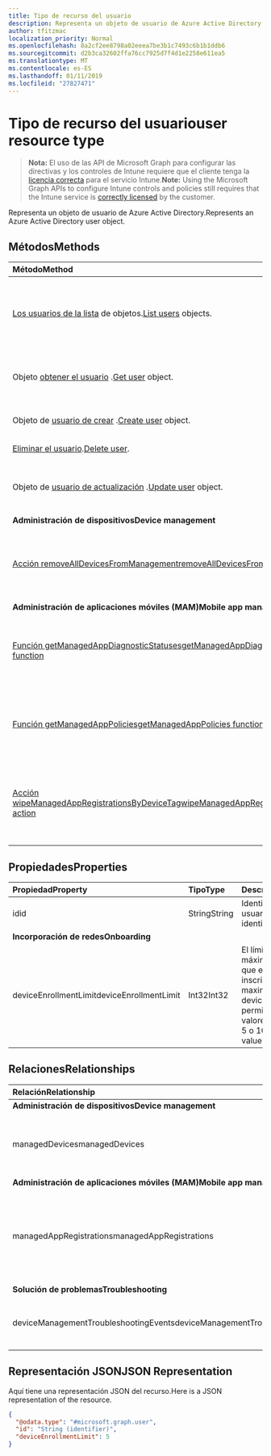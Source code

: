 ```yaml
---
title: Tipo de recurso del usuario
description: Representa un objeto de usuario de Azure Active Directory.
author: tfitzmac
localization_priority: Normal
ms.openlocfilehash: 8a2cf2ee8798a02eeea7be3b1c7493c6b1b1ddb6
ms.sourcegitcommit: d2b3ca32602ffa76cc7925d7f4d1e2258e611ea5
ms.translationtype: MT
ms.contentlocale: es-ES
ms.lasthandoff: 01/11/2019
ms.locfileid: "27827471"
---
```

# <a name="user-resource-type"></a><span data-ttu-id="26ba0-103">Tipo de recurso del usuario</span><span class="sxs-lookup"><span data-stu-id="26ba0-103">user resource type</span></span>

> <span data-ttu-id="26ba0-104">**Nota:** El uso de las API de Microsoft Graph para configurar las directivas y los controles de Intune requiere que el cliente tenga la [licencia correcta](https://go.microsoft.com/fwlink/?linkid=839381) para el servicio Intune.</span><span class="sxs-lookup"><span data-stu-id="26ba0-104">**Note:** Using the Microsoft Graph APIs to configure Intune controls and policies still requires that the Intune service is [correctly licensed](https://go.microsoft.com/fwlink/?linkid=839381) by the customer.</span></span>

<span data-ttu-id="26ba0-105">Representa un objeto de usuario de Azure Active Directory.</span><span class="sxs-lookup"><span data-stu-id="26ba0-105">Represents an Azure Active Directory user object.</span></span>

## <a name="methods"></a><span data-ttu-id="26ba0-106">Métodos</span><span class="sxs-lookup"><span data-stu-id="26ba0-106">Methods</span></span>
|<span data-ttu-id="26ba0-107">Método</span><span class="sxs-lookup"><span data-stu-id="26ba0-107">Method</span></span>|<span data-ttu-id="26ba0-108">Tipo de valor devuelto</span><span class="sxs-lookup"><span data-stu-id="26ba0-108">Return Type</span></span>|<span data-ttu-id="26ba0-109">Descripción</span><span class="sxs-lookup"><span data-stu-id="26ba0-109">Description</span></span>|
|:---|:---|:---|
|<span data-ttu-id="26ba0-110">[Los usuarios de la lista](../api/intune-shared-user-list.md) de objetos.</span><span class="sxs-lookup"><span data-stu-id="26ba0-110">[List users](../api/intune-shared-user-list.md) objects.</span></span>|<span data-ttu-id="26ba0-111">Colección [user](../resources/intune-shared-user.md)</span><span class="sxs-lookup"><span data-stu-id="26ba0-111">[user](../resources/intune-shared-user.md) collection</span></span>|<span data-ttu-id="26ba0-112">Enumere las propiedades y las relaciones de los objetos [user](../resources/intune-shared-user.md).</span><span class="sxs-lookup"><span data-stu-id="26ba0-112">List properties and relationships of the [user](../resources/intune-shared-user.md) objects.</span></span>|
|<span data-ttu-id="26ba0-113">Objeto [obtener el usuario](../api/intune-shared-user-get.md) .</span><span class="sxs-lookup"><span data-stu-id="26ba0-113">[Get user](../api/intune-shared-user-get.md) object.</span></span>|<span data-ttu-id="26ba0-114">Colección [user](../resources/intune-shared-user.md)</span><span class="sxs-lookup"><span data-stu-id="26ba0-114">[user](../resources/intune-shared-user.md) collection</span></span>|<span data-ttu-id="26ba0-115">Lea las propiedades y las relaciones del objeto [user](../resources/intune-shared-user.md).</span><span class="sxs-lookup"><span data-stu-id="26ba0-115">Read properties and relationships of the [user](../resources/intune-shared-user.md) object.</span></span>|
|<span data-ttu-id="26ba0-116">Objeto de [usuario de crear](../api/intune-shared-user-create.md) .</span><span class="sxs-lookup"><span data-stu-id="26ba0-116">[Create user](../api/intune-shared-user-create.md) object.</span></span>|<span data-ttu-id="26ba0-117">Colección [user](../resources/intune-shared-user.md)</span><span class="sxs-lookup"><span data-stu-id="26ba0-117">[user](../resources/intune-shared-user.md) collection</span></span>|<span data-ttu-id="26ba0-118">Cree un objeto [user](../resources/intune-shared-user.md).</span><span class="sxs-lookup"><span data-stu-id="26ba0-118">Create a new [user](../resources/intune-shared-user.md) object.</span></span>|
|<span data-ttu-id="26ba0-119">[Eliminar el usuario](../api/intune-shared-user-delete.md).</span><span class="sxs-lookup"><span data-stu-id="26ba0-119">[Delete user](../api/intune-shared-user-delete.md).</span></span>|<span data-ttu-id="26ba0-120">Ninguna</span><span class="sxs-lookup"><span data-stu-id="26ba0-120">None</span></span>|<span data-ttu-id="26ba0-121">Elimina un [user](../resources/intune-shared-user.md).</span><span class="sxs-lookup"><span data-stu-id="26ba0-121">Deletes a [user](../resources/intune-shared-user.md).</span></span>|
|<span data-ttu-id="26ba0-122">Objeto de [usuario de actualización](../api/intune-shared-user-update.md) .</span><span class="sxs-lookup"><span data-stu-id="26ba0-122">[Update user](../api/intune-shared-user-update.md) object.</span></span>|[<span data-ttu-id="26ba0-123">user</span><span class="sxs-lookup"><span data-stu-id="26ba0-123">user</span></span>](../resources/intune-shared-user.md)|<span data-ttu-id="26ba0-124">Actualice las propiedades de un objeto [user](../resources/intune-shared-user.md).</span><span class="sxs-lookup"><span data-stu-id="26ba0-124">Update the properties of a [user](../resources/intune-shared-user.md) object.</span></span>|
|<span data-ttu-id="26ba0-125">**Administración de dispositivos**</span><span class="sxs-lookup"><span data-stu-id="26ba0-125">**Device management**</span></span>|
|[<span data-ttu-id="26ba0-126">Acción removeAllDevicesFromManagement</span><span class="sxs-lookup"><span data-stu-id="26ba0-126">removeAllDevicesFromManagement action</span></span>](../api/intune-shared-user-removealldevicesfrommanagement.md)|<span data-ttu-id="26ba0-127">Ninguna</span><span class="sxs-lookup"><span data-stu-id="26ba0-127">None</span></span>|<span data-ttu-id="26ba0-128">Retirar todos los dispositivos de la administración para este usuario</span><span class="sxs-lookup"><span data-stu-id="26ba0-128">Retire all devices from management for this user</span></span>|
|<span data-ttu-id="26ba0-129">**Administración de aplicaciones móviles (MAM)**</span><span class="sxs-lookup"><span data-stu-id="26ba0-129">**Mobile app management (MAM)**</span></span>|
|[<span data-ttu-id="26ba0-130">Función getManagedAppDiagnosticStatuses</span><span class="sxs-lookup"><span data-stu-id="26ba0-130">getManagedAppDiagnosticStatuses function</span></span>](../api/intune-shared-user-getmanagedappdiagnosticstatuses.md)|<span data-ttu-id="26ba0-131">Colección [getManagedAppDiagnosticStatus](../resources/intune-mam-managedappdiagnosticstatus.md)</span><span class="sxs-lookup"><span data-stu-id="26ba0-131">[managedAppDiagnosticStatus](../resources/intune-mam-managedappdiagnosticstatus.md) collection</span></span>|<span data-ttu-id="26ba0-132">Obtiene estados de validación de diagnósticos de un usuario determinado.</span><span class="sxs-lookup"><span data-stu-id="26ba0-132">Gets diagnostics validation status for a given user.</span></span>|
|[<span data-ttu-id="26ba0-133">Función getManagedAppPolicies</span><span class="sxs-lookup"><span data-stu-id="26ba0-133">getManagedAppPolicies function</span></span>](../api/intune-shared-user-getmanagedapppolicies.md)|<span data-ttu-id="26ba0-134">Colección [managedAppPolicy](../resources/intune-mam-managedapppolicy.md)</span><span class="sxs-lookup"><span data-stu-id="26ba0-134">[managedAppPolicy](../resources/intune-mam-managedapppolicy.md) collection</span></span>|<span data-ttu-id="26ba0-135">Obtiene las restricciones de aplicaciones de un usuario determinado.</span><span class="sxs-lookup"><span data-stu-id="26ba0-135">Gets app restrictions for a given user.</span></span>|
|[<span data-ttu-id="26ba0-136">Acción wipeManagedAppRegistrationsByDeviceTag</span><span class="sxs-lookup"><span data-stu-id="26ba0-136">wipeManagedAppRegistrationsByDeviceTag action</span></span>](../api/intune-shared-user-wipemanagedappregistrationsbydevicetag.md)|<span data-ttu-id="26ba0-137">Ninguna</span><span class="sxs-lookup"><span data-stu-id="26ba0-137">None</span></span>|<span data-ttu-id="26ba0-138">Emite una operación de borrado en un registro de la aplicación con la etiqueta del dispositivo especificado.</span><span class="sxs-lookup"><span data-stu-id="26ba0-138">Issues a wipe operation on an app registration with specified device tag.</span></span>|

## <a name="properties"></a><span data-ttu-id="26ba0-139">Propiedades</span><span class="sxs-lookup"><span data-stu-id="26ba0-139">Properties</span></span>
|<span data-ttu-id="26ba0-140">Propiedad</span><span class="sxs-lookup"><span data-stu-id="26ba0-140">Property</span></span>|<span data-ttu-id="26ba0-141">Tipo</span><span class="sxs-lookup"><span data-stu-id="26ba0-141">Type</span></span>|<span data-ttu-id="26ba0-142">Descripción</span><span class="sxs-lookup"><span data-stu-id="26ba0-142">Description</span></span>|
|:---|:---|:---|
|<span data-ttu-id="26ba0-143">id</span><span class="sxs-lookup"><span data-stu-id="26ba0-143">id</span></span>|<span data-ttu-id="26ba0-144">String</span><span class="sxs-lookup"><span data-stu-id="26ba0-144">String</span></span>|<span data-ttu-id="26ba0-145">Identificador único del usuario.</span><span class="sxs-lookup"><span data-stu-id="26ba0-145">Unique identifier of the user.</span></span>|
|<span data-ttu-id="26ba0-146">**Incorporación de redes**</span><span class="sxs-lookup"><span data-stu-id="26ba0-146">**Onboarding**</span></span>|
|<span data-ttu-id="26ba0-147">deviceEnrollmentLimit</span><span class="sxs-lookup"><span data-stu-id="26ba0-147">deviceEnrollmentLimit</span></span>|<span data-ttu-id="26ba0-148">Int32</span><span class="sxs-lookup"><span data-stu-id="26ba0-148">Int32</span></span>|<span data-ttu-id="26ba0-149">El límite del número máximo de dispositivos que el usuario puede inscribir.</span><span class="sxs-lookup"><span data-stu-id="26ba0-149">The limit on the maximum number of devices that the user is permitted to enroll.</span></span> <span data-ttu-id="26ba0-150">Los valores permitidos son 5 o 1000.</span><span class="sxs-lookup"><span data-stu-id="26ba0-150">Allowed values are 5 or 1000.</span></span>|


## <a name="relationships"></a><span data-ttu-id="26ba0-151">Relaciones</span><span class="sxs-lookup"><span data-stu-id="26ba0-151">Relationships</span></span>
|<span data-ttu-id="26ba0-152">Relación</span><span class="sxs-lookup"><span data-stu-id="26ba0-152">Relationship</span></span>|<span data-ttu-id="26ba0-153">Tipo</span><span class="sxs-lookup"><span data-stu-id="26ba0-153">Type</span></span>|<span data-ttu-id="26ba0-154">Description</span><span class="sxs-lookup"><span data-stu-id="26ba0-154">Description</span></span>|
|:---|:---|:---|
|<span data-ttu-id="26ba0-155">**Administración de dispositivos**</span><span class="sxs-lookup"><span data-stu-id="26ba0-155">**Device management**</span></span>|
|<span data-ttu-id="26ba0-156">managedDevices</span><span class="sxs-lookup"><span data-stu-id="26ba0-156">managedDevices</span></span>|<span data-ttu-id="26ba0-157">Colección [managedDevice](../resources/intune-devices-manageddevice.md)</span><span class="sxs-lookup"><span data-stu-id="26ba0-157">[managedDevice](../resources/intune-devices-manageddevice.md) collection</span></span>|<span data-ttu-id="26ba0-158">Los dispositivos administrados asociados al usuario.</span><span class="sxs-lookup"><span data-stu-id="26ba0-158">The managed devices associated with the user.</span></span>|
|<span data-ttu-id="26ba0-159">**Administración de aplicaciones móviles (MAM)**</span><span class="sxs-lookup"><span data-stu-id="26ba0-159">**Mobile app management (MAM)**</span></span>|
|<span data-ttu-id="26ba0-160">managedAppRegistrations</span><span class="sxs-lookup"><span data-stu-id="26ba0-160">managedAppRegistrations</span></span>|<span data-ttu-id="26ba0-161">Colección [managedAppRegistration](../resources/intune-mam-managedappregistration.md)</span><span class="sxs-lookup"><span data-stu-id="26ba0-161">[managedAppRegistration](../resources/intune-mam-managedappregistration.md) collection</span></span>|<span data-ttu-id="26ba0-162">Cero o más registros de administración de aplicaciones administradas que pertenecen al usuario.</span><span class="sxs-lookup"><span data-stu-id="26ba0-162">Zero or more managed app registrations that belong to the user.</span></span>|
|<span data-ttu-id="26ba0-163">**Solución de problemas**</span><span class="sxs-lookup"><span data-stu-id="26ba0-163">**Troubleshooting**</span></span>|
|<span data-ttu-id="26ba0-164">deviceManagementTroubleshootingEvents</span><span class="sxs-lookup"><span data-stu-id="26ba0-164">deviceManagementTroubleshootingEvents</span></span>|<span data-ttu-id="26ba0-165">Colección [deviceManagementTroubleshootingEvent](../resources/intune-troubleshooting-devicemanagementtroubleshootingevent.md)</span><span class="sxs-lookup"><span data-stu-id="26ba0-165">[deviceManagementTroubleshootingEvent](../resources/intune-troubleshooting-devicemanagementtroubleshootingevent.md) collection</span></span>|<span data-ttu-id="26ba0-166">La lista de eventos de solución de problemas para este usuario.</span><span class="sxs-lookup"><span data-stu-id="26ba0-166">The list of troubleshooting events for this user.</span></span>|

## <a name="json-representation"></a><span data-ttu-id="26ba0-167">Representación JSON</span><span class="sxs-lookup"><span data-stu-id="26ba0-167">JSON Representation</span></span>
<span data-ttu-id="26ba0-168">Aquí tiene una representación JSON del recurso.</span><span class="sxs-lookup"><span data-stu-id="26ba0-168">Here is a JSON representation of the resource.</span></span>
<!-- {
  "blockType": "resource",
  "baseType": "microsoft.graph.directoryObject",
  "openType": true,
  "@odata.type": "microsoft.graph.user"
}
--> 
``` json
{
  "@odata.type": "#microsoft.graph.user",
  "id": "String (identifier)",
  "deviceEnrollmentLimit": 5
}
```

<!-- {
  "type": "#page.annotation",
  "suppressions": [
    "Warning: Resource microsoft.graph.user is defined in multiple files: /api-reference/v1.0/resources/intune_shared_user.md, /api-reference/v1.0/resources/user.md",
  ]
}-->
